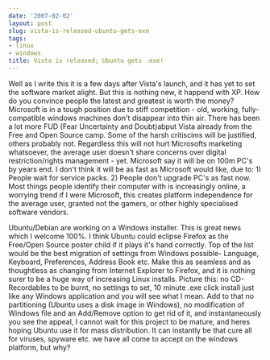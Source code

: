```yaml
---
date: '2007-02-02'
layout: post
slug: vista-is-released-ubuntu-gets-exe
tags:
- linux
- windows
title: Vista is released; Ubuntu gets .exe!
---
```


Well as
I write this it is a few days after Vista's launch, and it has yet to
set the software market alight. But this is nothing new, it happend with
XP. How do you convince people the latest and greatest is worth the
money? Microsoft is in a tough position due to stiff competition - old,
working, fully-compatible windows machines don't disappear into thin
air. There has been a lot more FUD (Fear Uncertainty and Doubt)abput
Vista already from the Free and Open Source camp. Some of the harsh
critiscims will be justified, others probably not. Regardless this will
not hurt Microsofts marketing whatsoever, the average user doesn't share
concerns over digital restriction/rights management - yet. Microsoft say
it will be on 100m PC's by years end. I don't think it will be as fast
as Microsoft would like, due to: 1) People wait for service packs. 2)
People don't upgrade PC's as fast now. Most things people identify their
computer with is increasingly online, a worrying trend if I were
Microsoft, this creates platform independence for the average user,
granted not the gamers, or other highly specialised software vendors.  
  
Ubuntu/Debian are working on a Windows installer. This is great news
which I welcome 100%. I think Ubuntu could eclipse Firefox as the
Free/Open Source poster child if it plays it's hand correctly. Top of
the list would be the best migration of settings from Windows possible-
Language, Keyboard, Preferences, Address Book etc. Make this as seamless
and as thoughtless as changing from Internet Explorer to Firefox, and it
is nothing surer to be a huge way of increasing Linux installs. Picture
this: no CD-Recordables to be burnt, no settings to set, 10 minute .exe
click install just like any Windows application and you will see what I
mean. Add to that no partitioning (Ubuntu uses a disk image in Windows),
no modification of Windows file and an Add/Remove option to get rid of
it, and instantaneously you see the appeal, I cannot wait for this
project to be mature, and heres hoping Ubuntu use it for mass
distribution. It can instantly be that cure all for viruses, spyware
etc. we have all come to accept on the windows platform, but why?